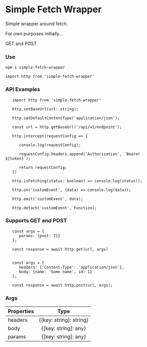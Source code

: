 # Simple Fetch Wrapper

Simple wrapper around fetch. 

For own purposes initially...

GET and POST 

### Use
```
npm i simple-fetch-wrapper
```

```
import http from 'simple-fetch-wrapper'
```

### API Examples

```
   import http from 'simple-fetch-wrapper'

   http.setBaseUrl(url: string);

   http.setDefaultContentType('application/json');

   const url = http.getBaseUrl('/api/v1/endpoint');

   http.intercept(requestConfig => {

      console.log(requestConfig);

      requestConfig.headers.append('Authorization', `Bearer ${token}`);

      return requestConfig;
   })

   http.isFetching(status: boolean) => console.log(status));

   http.on('customEvent', (data) => console.log(data));

   http.emit('customEvent', data);

   http.detach('customEvent', Function);
```

### Supports GET and POST

```
   const args = {
      params: {post: 71}
   };

   const response = await http.get(url, args)


   const args = {
      headers: {'Content-Type': 'application/json'},
      body: {name: 'Some name', id: 1}
   };

   const response = await http.post(url, args);
```

### Args

| Properties   | Type                     |
|--------------|:------------------------:|
| headers      | {[key: string]: string}  |
| body         | {[key: string]: any}     |
| params       | {[key: string]: any}     |


